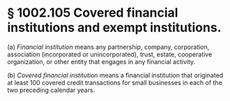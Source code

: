 # § 1002.105   Covered financial institutions and exempt institutions.

(a) *Financial institution* means any partnership, company, corporation, association (incorporated or unincorporated), trust, estate, cooperative organization, or other entity that engages in any financial activity.


(b) *Covered financial institution* means a financial institution that originated at least 100 covered credit transactions for small businesses in each of the two preceding calendar years.






